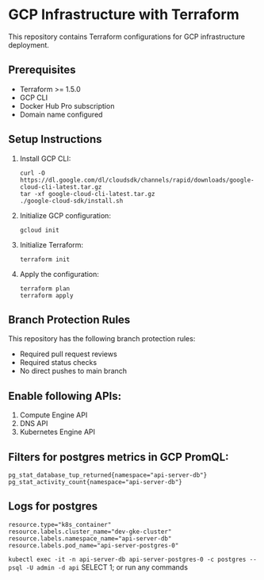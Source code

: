 # GCP Infrastructure with Terraform

This repository contains Terraform configurations for GCP infrastructure deployment.

## Prerequisites

- Terraform >= 1.5.0
- GCP CLI
- Docker Hub Pro subscription
- Domain name configured

## Setup Instructions

1. Install GCP CLI:

   ```
   curl -O https://dl.google.com/dl/cloudsdk/channels/rapid/downloads/google-cloud-cli-latest.tar.gz
   tar -xf google-cloud-cli-latest.tar.gz
   ./google-cloud-sdk/install.sh
   ```

2. Initialize GCP configuration:

   ```
   gcloud init
   ```

3. Initialize Terraform:

   ```
   terraform init
   ```

4. Apply the configuration:
   ```
   terraform plan
   terraform apply
   ```

## Branch Protection Rules

This repository has the following branch protection rules:

- Required pull request reviews
- Required status checks
- No direct pushes to main branch

## Enable following APIs:

1. Compute Engine API
2. DNS API
3. Kubernetes Engine API

## Filters for postgres metrics in GCP PromQL:
```pg_stat_database_tup_returned{namespace="api-server-db"}```
```pg_stat_activity_count{namespace="api-server-db"}```

## Logs for postgres
```
resource.type="k8s_container"
resource.labels.cluster_name="dev-gke-cluster"
resource.labels.namespace_name="api-server-db"
resource.labels.pod_name="api-server-postgres-0"
```
```kubectl exec -it -n api-server-db api-server-postgres-0 -c postgres -- psql -U admin -d api```
SELECT 1; or run any commands
